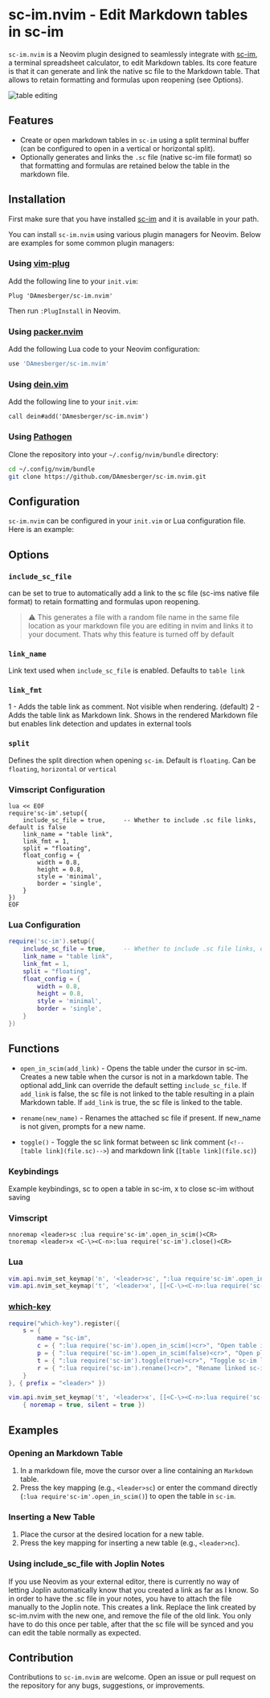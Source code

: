 
# sc-im.nvim - Edit Markdown tables in sc-im

`sc-im.nvim` is a Neovim plugin designed to seamlessly integrate with [sc-im](https://github.com/andmarti1424/sc-im), a terminal spreadsheet calculator, to edit Markdown tables. 
Its core feature is that it can generate and link the native sc file to the Markdown table. That allows to retain formatting and formulas upon reopening (see Options).


![table editing](./table.svg)
## Features

- Create or open markdown tables in `sc-im` using a split terminal buffer (can be configured to open in a vertical or horizontal split).
- Optionally generates and links the `.sc` file (native sc-im file format) so that formatting and formulas are retained below the table in the markdown file.


## Installation

First make sure that you have installed [sc-im](https://github.com/andmarti1424/sc-im) and it is available in your path.

You can install `sc-im.nvim` using various plugin managers for Neovim. Below are examples for some common plugin managers:

### Using [vim-plug](https://github.com/junegunn/vim-plug)

Add the following line to your `init.vim`:

```vim
Plug 'DAmesberger/sc-im.nvim'
```

Then run `:PlugInstall` in Neovim.

### Using [packer.nvim](https://github.com/wbthomason/packer.nvim)

Add the following Lua code to your Neovim configuration:

```lua
use 'DAmesberger/sc-im.nvim'
```

### Using [dein.vim](https://github.com/Shougo/dein.vim)

Add the following line to your `init.vim`:

```vim
call dein#add('DAmesberger/sc-im.nvim')
```

### Using [Pathogen](https://github.com/tpope/vim-pathogen)

Clone the repository into your `~/.config/nvim/bundle` directory:

```sh
cd ~/.config/nvim/bundle
git clone https://github.com/DAmesberger/sc-im.nvim.git
```

## Configuration

`sc-im.nvim` can be configured in your `init.vim` or Lua configuration file. Here is an example:

## Options
### `include_sc_file` 
can be set to true to automatically add a link to the sc file (sc-ims native file format) to retain formatting and formulas upon reopening.

> :warning: This generates a file with a random file name in the same file location as your markdown file you are editing in nvim and links it to your document. Thats why this feature is turned off by default

### `link_name`

Link text used when `include_sc_file` is enabled. Defaults to `table link`

### `link_fmt`

1 - Adds the table link as comment. Not visible when rendering. (default)
2 - Adds the table link as Markdown link. Shows in the rendered Markdown file but enables link detection and updates in external tools

### `split`

Defines the split direction when opening `sc-im`. Default is `floating`. Can be `floating`, `horizontal` or `vertical`
### Vimscript Configuration
```vim
lua << EOF
require'sc-im'.setup({
    include_sc_file = true,     -- Whether to include .sc file links, default is false
    link_name = "table link",
    link_fmt = 1,
    split = "floating",
    float_config = {
        width = 0.8,
        height = 0.8,
        style = 'minimal',
        border = 'single',
    }
})
EOF
```
### Lua Configuration

```lua
require('sc-im').setup({
    include_sc_file = true,     -- Whether to include .sc file links, default is false
    link_name = "table link",
    link_fmt = 1,
    split = "floating",
    float_config = {
        width = 0.8,
        height = 0.8,
        style = 'minimal',
        border = 'single',
    }
})
```


## Functions 

- `open_in_scim(add_link)` - Opens the table under the cursor in sc-im. Creates a new table when the cursor is not in a markdown table. The optional add_link can override the default setting `include_sc_file`. If `add_link` is false, the sc file is not linked to the table resulting in a plain Markdown table. If `add_link` is true, the sc file is linked to the table.

- `rename(new_name)` - Renames the attached sc file if present. If new_name is not given, prompts for a new name.

- `toggle()` - Toggle the sc link format between sc link comment (`<!--[table link](file.sc)-->`) and markdown link (`[table link](file.sc)`)

### Keybindings

Example keybindings, <leader>sc to open a table in sc-im, <leader>x to close sc-im without saving

### Vimscript
```vim
nnoremap <leader>sc :lua require'sc-im'.open_in_scim()<CR>
tnoremap <leader>x <C-\><C-n>:lua require('sc-im').close()<CR>
```
### Lua

``` lua
vim.api.nvim_set_keymap('n', '<leader>sc', ":lua require'sc-im'.open_in_scim()<CR>", { noremap = true, silent = true })
vim.api.nvim_set_keymap('t', '<leader>x', [[<C-\><C-n>:lua require('sc-im').close()<CR>]], { noremap = true, silent = true })
```

### [which-key](https://github.com/folke/which-key.nvim)
``` lua
require("which-key").register({
    s = {  
        name = "sc-im",
        c = { ":lua require('sc-im').open_in_scim()<cr>", "Open table in sc-im" },
        p = { ":lua require('sc-im').open_in_scim(false)<cr>", "Open plain table in sc-im" },
        t = { ":lua require('sc-im').toggle(true)<cr>", "Toggle sc-im link format" },
        r = { ":lua require('sc-im').rename()<cr>", "Rename linked sc-im file" },
    }
}, { prefix = "<leader>" })

vim.api.nvim_set_keymap('t', '<leader>x', [[<C-\><C-n>:lua require('sc-im').close()<CR>]],
    { noremap = true, silent = true })
```

## Examples

### Opening an Markdown Table

1. In a markdown file, move the cursor over a line containing an `Markdown` table.
2. Press the key mapping (e.g., `<leader>sc`) or enter the command directly (`:lua require'sc-im'.open_in_scim()`) to open the table in `sc-im`.

### Inserting a New Table

1. Place the cursor at the desired location for a new table.
2. Press the key mapping for inserting a new table (e.g., `<leader>nc`).

### Using include_sc_file with Joplin Notes
If you use Neovim as your external editor, there is currently no way of letting Joplin automatically know that you created a link as far as I know. So in order to have the .sc file in your notes, you have to attach the file manually to the Joplin note. This creates a link. Replace the link created by sc-im.nvim with the new one, and remove the file of the old link.
You only have to do this once per table, after that the sc file will be synced and you can edit the table normally as expected.


## Contribution

Contributions to `sc-im.nvim` are welcome. Open an issue or pull request on the repository for any bugs, suggestions, or improvements.

